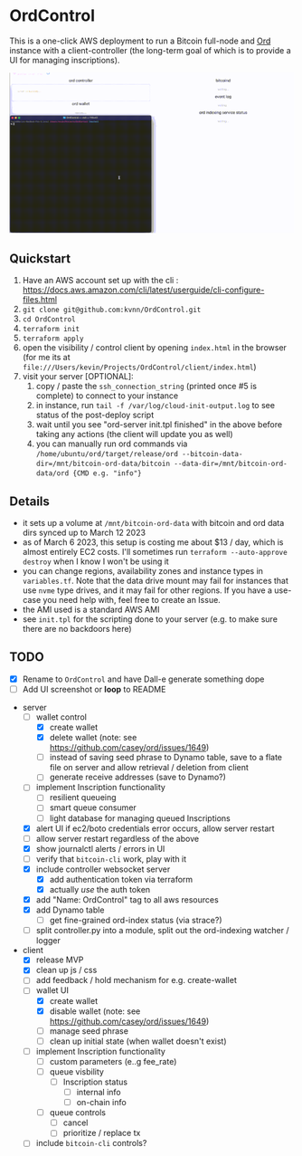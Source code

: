 
# OrdControl
This is a one-click AWS deployment to run a Bitcoin full-node and [Ord](https://github.com/casey/ord) instance with a client-controller (the long-term goal of which is to provide a UI for managing inscriptions).


![OrdControl server-built](https://github.com/kvnn/OrdControl/blob/master/docs/init-demo.gif?raw=true)


## Quickstart
1. Have an AWS account set up with the cli : https://docs.aws.amazon.com/cli/latest/userguide/cli-configure-files.html
2. `git clone git@github.com:kvnn/OrdControl.git`
3. `cd OrdControl`
4. `terraform init`
5. `terraform apply`
6. open the visibility / control client by opening `index.html` in the browser (for me its at `file:///Users/kevin/Projects/OrdControl/client/index.html`)
7. visit your server [OPTIONAL]:
   1. copy / paste the `ssh_connection_string` (printed once #5 is complete) to connect to your instance
   2. in instance, run `tail -f /var/log/cloud-init-output.log` to see status of the post-deploy script
   3. wait until you see "ord-server init.tpl finished" in the above before taking any actions (the client will update you as well)
   4. you can manually run ord commands via `/home/ubuntu/ord/target/release/ord --bitcoin-data-dir=/mnt/bitcoin-ord-data/bitcoin --data-dir=/mnt/bitcoin-ord-data/ord {CMD e.g. "info"}`


## Details
- it sets up a volume at `/mnt/bitcoin-ord-data` with bitcoin and ord data dirs synced up to March 12 2023
- as of March 6 2023, this setup is costing me about $13 / day, which is almost entirely EC2 costs. I'll sometimes run `terraform --auto-approve destroy` when I know I won't be using it
- you can change regions, availability zones and instance types in `variables.tf`. Note that the data drive mount may fail for instances that use `nvme` type drives, and it may fail for other regions. If you have a use-case you need help with, feel free to create an Issue.
- the AMI used is a standard AWS AMI
- see `init.tpl` for the scripting done to your server (e.g. to make sure there are no backdoors here)
  

## TODO
- [x] Rename to `OrdControl` and have Dall-e generate something dope
- [ ] Add UI screenshot or **loop** to README
- server
  - [ ] wallet control
    - [x] create wallet
    - [x] delete wallet (note: see https://github.com/casey/ord/issues/1649)
    - [ ] instead of saving seed phrase to Dynamo table, save to a flate file on server and allow retrieval / deletion from client
    - [ ] generate receive addresses (save to Dynamo?)
  - [ ] implement Inscription functionality
    - [ ] resilient queueing
    - [ ] smart queue consumer
    - [ ] light database for managing queued Inscriptions
  - [x] alert UI if ec2/boto credentials error occurs, allow server restart
  - [ ] allow server restart regardless of the above
  - [x] show journalctl alerts / errors in UI 
  - [ ] verify that `bitcoin-cli` work, play with it
  - [x] include controller websocket server
    - [x] add authentication token via terraform
    - [x] actually *use* the auth token
  - [x] add "Name: OrdControl" tag to all aws resources
  - [x] add Dynamo table 
    - [ ] get fine-grained ord-index status (via strace?)
  - [ ] split controller.py into a module, split out the ord-indexing watcher / logger

- client
  - [x] release MVP
  - [x] clean up js / css
  - [ ] add feedback / hold mechanism for e.g. create-wallet
  - [ ] wallet UI
    - [x] create wallet
    - [x] disable wallet (note: see https://github.com/casey/ord/issues/1649)
    - [ ] manage seed phrase
    - [ ] clean up initial state (when wallet doesn't exist)
  - [ ] implement Inscription functionality
    - [ ] custom parameters (e..g fee_rate)
    - [ ] queue visbility
      - [ ] Inscription status
        - [ ] internal info
        - [ ] on-chain info
    - [ ] queue controls
      - [ ] cancel
      - [ ] prioritize / replace tx
  - [ ] include `bitcoin-cli` controls?
